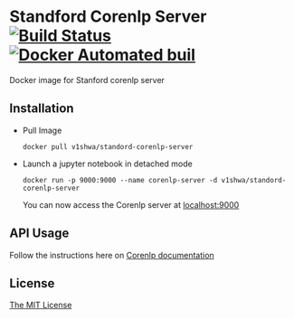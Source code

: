 # Standford Corenlp Server    [![Build Status](https://travis-ci.org/v1shwa/stanford-corenlp-server.svg?branch=master)](https://travis-ci.org/v1shwa/stanford-corenlp-server)    [![Docker Automated buil](https://img.shields.io/docker/automated/v1shwa/ml-devkit.svg)](https://hub.docker.com/r/v1shwa/stanford-corenlp-server)
Docker image for Stanford corenlp server

## Installation
  - Pull Image
   
        docker pull v1shwa/standord-corenlp-server    
  - Launch a jupyter notebook in detached mode
  
        docker run -p 9000:9000 --name corenlp-server -d v1shwa/standord-corenlp-server
    
    You can now access the Corenlp server at [localhost:9000](http://localhost:9000/)

## API Usage
  Follow the instructions here on [Corenlp documentation](https://stanfordnlp.github.io/CoreNLP/corenlp-server.html#api-documentation)

## License
[The MIT License](https://github.com/v1shwa/standford-corenlp-server/blob/master/LICENSE)

